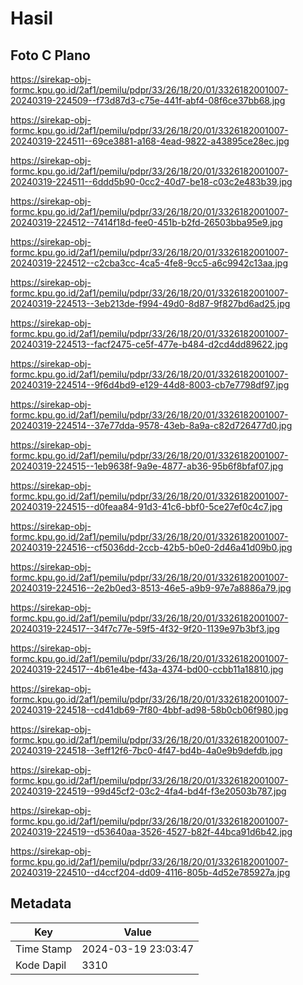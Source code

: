# Hasil

## Foto C Plano

https://sirekap-obj-formc.kpu.go.id/2af1/pemilu/pdpr/33/26/18/20/01/3326182001007-20240319-224509--f73d87d3-c75e-441f-abf4-08f6ce37bb68.jpg

https://sirekap-obj-formc.kpu.go.id/2af1/pemilu/pdpr/33/26/18/20/01/3326182001007-20240319-224511--69ce3881-a168-4ead-9822-a43895ce28ec.jpg

https://sirekap-obj-formc.kpu.go.id/2af1/pemilu/pdpr/33/26/18/20/01/3326182001007-20240319-224511--6ddd5b90-0cc2-40d7-be18-c03c2e483b39.jpg

https://sirekap-obj-formc.kpu.go.id/2af1/pemilu/pdpr/33/26/18/20/01/3326182001007-20240319-224512--7414f18d-fee0-451b-b2fd-26503bba95e9.jpg

https://sirekap-obj-formc.kpu.go.id/2af1/pemilu/pdpr/33/26/18/20/01/3326182001007-20240319-224512--c2cba3cc-4ca5-4fe8-9cc5-a6c9942c13aa.jpg

https://sirekap-obj-formc.kpu.go.id/2af1/pemilu/pdpr/33/26/18/20/01/3326182001007-20240319-224513--3eb213de-f994-49d0-8d87-9f827bd6ad25.jpg

https://sirekap-obj-formc.kpu.go.id/2af1/pemilu/pdpr/33/26/18/20/01/3326182001007-20240319-224513--facf2475-ce5f-477e-b484-d2cd4dd89622.jpg

https://sirekap-obj-formc.kpu.go.id/2af1/pemilu/pdpr/33/26/18/20/01/3326182001007-20240319-224514--9f6d4bd9-e129-44d8-8003-cb7e7798df97.jpg

https://sirekap-obj-formc.kpu.go.id/2af1/pemilu/pdpr/33/26/18/20/01/3326182001007-20240319-224514--37e77dda-9578-43eb-8a9a-c82d726477d0.jpg

https://sirekap-obj-formc.kpu.go.id/2af1/pemilu/pdpr/33/26/18/20/01/3326182001007-20240319-224515--1eb9638f-9a9e-4877-ab36-95b6f8bfaf07.jpg

https://sirekap-obj-formc.kpu.go.id/2af1/pemilu/pdpr/33/26/18/20/01/3326182001007-20240319-224515--d0feaa84-91d3-41c6-bbf0-5ce27ef0c4c7.jpg

https://sirekap-obj-formc.kpu.go.id/2af1/pemilu/pdpr/33/26/18/20/01/3326182001007-20240319-224516--cf5036dd-2ccb-42b5-b0e0-2d46a41d09b0.jpg

https://sirekap-obj-formc.kpu.go.id/2af1/pemilu/pdpr/33/26/18/20/01/3326182001007-20240319-224516--2e2b0ed3-8513-46e5-a9b9-97e7a8886a79.jpg

https://sirekap-obj-formc.kpu.go.id/2af1/pemilu/pdpr/33/26/18/20/01/3326182001007-20240319-224517--34f7c77e-59f5-4f32-9f20-1139e97b3bf3.jpg

https://sirekap-obj-formc.kpu.go.id/2af1/pemilu/pdpr/33/26/18/20/01/3326182001007-20240319-224517--4b61e4be-f43a-4374-bd00-ccbb11a18810.jpg

https://sirekap-obj-formc.kpu.go.id/2af1/pemilu/pdpr/33/26/18/20/01/3326182001007-20240319-224518--cd41db69-7f80-4bbf-ad98-58b0cb06f980.jpg

https://sirekap-obj-formc.kpu.go.id/2af1/pemilu/pdpr/33/26/18/20/01/3326182001007-20240319-224518--3eff12f6-7bc0-4f47-bd4b-4a0e9b9defdb.jpg

https://sirekap-obj-formc.kpu.go.id/2af1/pemilu/pdpr/33/26/18/20/01/3326182001007-20240319-224519--99d45cf2-03c2-4fa4-bd4f-f3e20503b787.jpg

https://sirekap-obj-formc.kpu.go.id/2af1/pemilu/pdpr/33/26/18/20/01/3326182001007-20240319-224519--d53640aa-3526-4527-b82f-44bca91d6b42.jpg

https://sirekap-obj-formc.kpu.go.id/2af1/pemilu/pdpr/33/26/18/20/01/3326182001007-20240319-224510--d4ccf204-dd09-4116-805b-4d52e785927a.jpg


## Metadata

| Key        | Value               |
| ---------- | ------------------- |
| Time Stamp | 2024-03-19 23:03:47 |
| Kode Dapil | 3310                |



